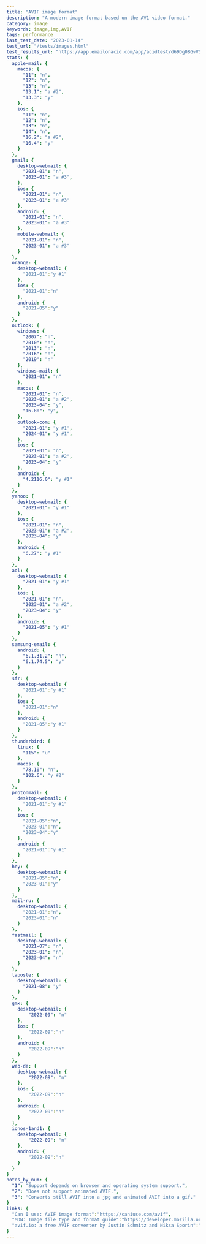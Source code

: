 ```yaml
---
title: "AVIF image format"
description: "A modern image format based on the AV1 video format."
category: image
keywords: image,img,AVIF
tags: performance
last_test_date: "2023-01-14"
test_url: "/tests/images.html"
test_results_url: "https://app.emailonacid.com/app/acidtest/d69Dg0BGvV5zAiHI1fjKX6BDulsODM8eYdKO9QVxlNuUL/list"
stats: {
  apple-mail: {
    macos: {
      "11": "n",
      "12": "n",
      "13": "n",
      "13.1": "a #2",
	  "13.3": "y"
    },
    ios: {
      "11": "n",
      "12": "n",
      "13": "n",
      "14": "n",
      "16.2": "a #2",
	  "16.4": "y"
    }
  },
  gmail: {
    desktop-webmail: {
      "2021-01": "n",
      "2023-01": "a #3",
    },
    ios: {
      "2021-01": "n",
      "2023-01": "a #3"
    },
    android: {
      "2021-01": "n",
      "2023-01": "a #3"
    },
    mobile-webmail: {
      "2021-01": "n",
      "2023-01": "a #3"
    }
  },
  orange: {
    desktop-webmail: {
      "2021-01":"y #1"
    },
    ios: {
      "2021-01":"n"
    },
    android: {
      "2021-05":"y"
    }
  },
  outlook: {
    windows: {
      "2007": "n",
      "2010": "n",
      "2013": "n",
      "2016": "n",
      "2019": "n"
    },
    windows-mail: {
      "2021-01": "n"
    },
    macos: {
      "2021-01": "n",
      "2023-01": "a #2",
      "2023-04": "y",
      "16.80": "y",
    },
    outlook-com: {
      "2021-01": "y #1",
      "2024-01": "y #1",
    },
    ios: {
      "2021-01": "n",
      "2023-01": "a #2",
      "2023-04": "y"
    },
    android: {
      "4.2116.0": "y #1"
    }
  },
  yahoo: {
    desktop-webmail: {
      "2021-01": "y #1"
    },
    ios: {
      "2021-01": "n",
      "2023-01": "a #2",
	  "2023-04": "y"
    },
    android: {
      "6.27": "y #1"
    }
  },
  aol: {
    desktop-webmail: {
      "2021-01": "y #1"
    },
    ios: {
      "2021-01": "n",
      "2023-01": "a #2",
	  "2023-04": "y"
    },
    android: {
      "2021-05": "y #1"
    }
  },
  samsung-email: {
    android: {
      "6.1.31.2": "n",
      "6.1.74.5": "y"
    }
  },
  sfr: {
    desktop-webmail: {
      "2021-01":"y #1"
    },
    ios: {
      "2021-01":"n"
    },
    android: {
      "2021-05":"y #1"
    }
  },
  thunderbird: {
    linux: {
      "115": "u"
    },
    macos: {
      "78.10": "n",
      "102.6": "y #2"
    }
  },
  protonmail: {
    desktop-webmail: {
      "2021-01":"y #1"
    },
    ios: {
      "2021-05":"n",
      "2023-01":"n",
	  "2023-04":"y"
    },
    android: {
      "2021-01":"y #1"
    }
  },
  hey: {
    desktop-webmail: {
      "2021-05":"n",
      "2023-01":"y"
    }
  },
  mail-ru: {
    desktop-webmail: {
      "2021-01":"n",
      "2023-01":"n"
    }
  },
  fastmail: {
    desktop-webmail: {
      "2021-07": "n",
      "2023-01": "n",
	  "2023-04": "n"
    }
  },
  laposte: {
    desktop-webmail: {
      "2021-08": "y"
    }
  },
  gmx: {
    desktop-webmail: {
        "2022-09": "n"
    },
    ios: {
        "2022-09":"n"
    },
    android: {
        "2022-09":"n"
    }
  },
  web-de: {
    desktop-webmail: {
        "2022-09": "n"
    },
    ios: {
        "2022-09":"n"
    },
    android: {
        "2022-09":"n"
    }
  },
  ionos-1and1: {
    desktop-webmail: {
        "2022-09": "n"
    },
    android: {
        "2022-09":"n"
    }
  }
}
notes_by_num: {
  "1": "Support depends on browser and operating system support.",
  "2": "Does not support animated AVIF.",
  "3": "Converts still AVIF into a jpg and animated AVIF into a gif."
}
links: {
  "Can I use: AVIF image format":"https://caniuse.com/avif",
  "MDN: Image file type and format guide":"https://developer.mozilla.org/en-US/docs/Web/Media/Formats/Image_types",
  "avif.io: a free AVIF converter by Justin Schmitz and Niksa Sporin":"https://avif.io/"
}
---
```


